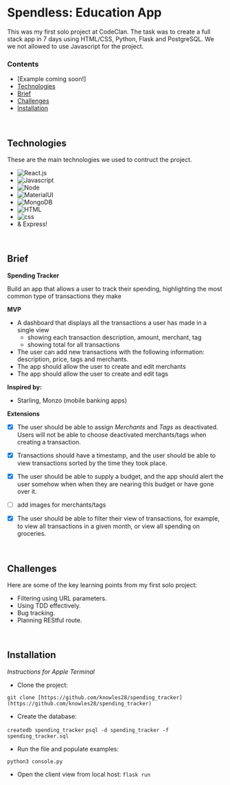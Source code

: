 # Spendless: Education App
This was my first solo project at CodeClan. The task was to create a full stack app in 7 days using HTML/CSS, Python, Flask and PostgreSQL. We we not allowed to use Javascript for the project.


### Contents 

* [Example coming soon!]
* [Technologies](#technologies)
* [Brief](#brief)
* [Challenges](#challenges)
* [Installation](#installation)

<br>



## Technologies

These are the main technologies we used to contruct the project.

* ![React.js]
* ![Javascript]
* ![Node]
* ![MaterialUI]
* ![MongoDB]
* ![HTML]
* ![css]
* & Express!

<br>


## Brief

**Spending Tracker**

Build an app that allows a user to track their spending, highlighting the most common type of transactions they make

**MVP**

- A dashboard that displays all the transactions a user has made in a single view
    - showing each transaction description, amount, merchant, tag
    - showing total for all transactions
- The user can add new transactions with the following information: description, price,  tags and merchants.
- The app should allow the user to create and edit merchants
- The app should allow the user to create and edit tags

**Inspired by:**

- Starling, Monzo (mobile banking apps)

**Extensions**

- [x] The user should be able to assign *Merchants* and *Tags* as deactivated. Users will not be able to choose deactivated merchants/tags when creating a transaction.
- [x] Transactions should have a timestamp, and the user should be able to view transactions sorted by the time they took place.
- [x] The user should be able to supply a budget, and the app should alert the user somehow when when they are nearing this budget or have gone over it.
- [ ] add images for merchants/tags
- [x] The user should be able to filter their view of transactions, for example, to view all transactions in a given month, or view all spending on groceries.


<br>


## Challenges

Here are some of the key learning points from my first solo project:

* Filtering using URL parameters.
* Using TDD effectively.
* Bug tracking.
* Planning REStful route.

<br>


## Installation

*Instructions for Apple Terminal*

- Clone the project:

```git clone [https://github.com/knowles28/spending_tracker](https://github.com/knowles28/spending_tracker)```

- Create the database:

```createdb spending_tracker```
```psql -d spending_tracker -f spending_tracker.sql```

- Run the file and populate examples:

```python3 console.py```

- Open the client view from local host:
```flask run```




<!-- MARKDOWN LINKS & IMAGES -->

[React.js]:https://img.shields.io/badge/React-20232A?style=for-the-badge&logo=react&logoColor=61DAFB
[Javascript]:https://img.shields.io/badge/JavaScript-F7DF1E?style=for-the-badge&logo=javascript&logoColor=black
[Node]:https://img.shields.io/badge/Node.js-43853D?style=for-the-badge&logo=node.js&logoColor=white
[MaterialUI]:https://img.shields.io/badge/Material--UI-0081CB?style=for-the-badge&logo=material-ui&logoColor=white
[MongoDB]:https://img.shields.io/badge/MongoDB-4EA94B?style=for-the-badge&logo=mongodb&logoColor=white
[express]:[https://img.shields.io/badge/Express.js-404D59?style=for-the-badge](https://img.shields.io/badge/Express.js-404D59?style=for-the-badge)

[HTML]: https://img.shields.io/badge/HTML5-E34F26?style=for-the-badge&logo=html5&logoColor=white

[css]: https://img.shields.io/badge/CSS3-1572B6?style=for-the-badge&logo=css3&logoColor=white


